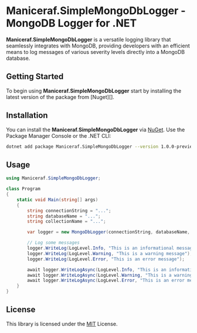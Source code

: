 # Maniceraf.SimpleMongoDbLogger - MongoDB Logger for .NET

**Maniceraf.SimpleMongoDbLogger** is a versatile logging library that seamlessly integrates with MongoDB, providing developers with an efficient means to log messages of various severity levels directly into a MongoDB database.

## Getting Started

To begin using **Maniceraf.SimpleMongoDbLogger** start by installing the latest version of the package from [Nuget][].

## Installation

You can install the **Maniceraf.SimpleMongoDbLogger** via [NuGet](). Use the Package Manager Console or the .NET CLI:

```bash
dotnet add package Maniceraf.SimpleMongoDbLogger --version 1.0.0-preview-1
```

## Usage
```csharp
using Maniceraf.SimpleMongoDbLogger;

class Program
{
    static void Main(string[] args)
    {
        string connectionString = "...";
        string databaseName = "...";
        string collectionName = "...";

        var logger = new MongoDbLogger(connectionString, databaseName, collectionName);

        // Log some messages
        logger.WriteLog(LogLevel.Info, "This is an informational message");
        logger.WriteLog(LogLevel.Warning, "This is a warning message");
        logger.WriteLog(LogLevel.Error, "This is an error message");

        await logger.WriteLogAsync(LogLevel.Info, "This is an informational message");
        await logger.WriteLogAsync(LogLevel.Warning, "This is a warning message");
        await logger.WriteLogAsync(LogLevel.Error, "This is an error message");
    }
}
```

## License

This library is licensed under the [MIT](https://github.com/Maniceraf/Maniceraf.SimpleMongoDbLogger/blob/master/LICENSE.txt) License.